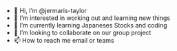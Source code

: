 - 👋 Hi, I’m @jermaris-taylor
- 👀 I’m interested in working out and learning new things
- 🌱 I’m currently learning Japaneses Stocks and coding
- 💞️ I’m looking to collaborate on our group project
- 📫 How to reach me email or teams

<!---
jermaris-taylor/jermaris-taylor is a ✨ special ✨ repository because its `README.md` (this file) appears on your GitHub profile.
You can click the Preview link to take a look at your changes.
--->

